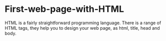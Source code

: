 # First-web-page-with-HTML
HTML is a fairly straightforward programming language. There is a range of HTML tags, they help you to design your web page, as html, title, head and body. 
